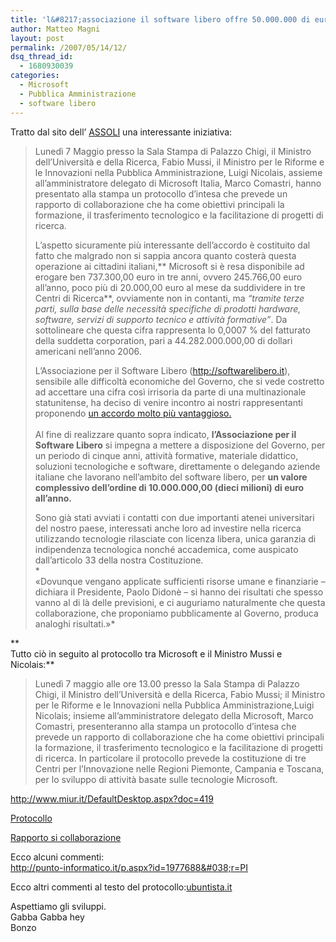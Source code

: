 ```yaml
---
title: 'l&#8217;associazione il software libero offre 50.000.000 di euro al governo'
author: Matteo Magni
layout: post
permalink: /2007/05/14/12/
dsq_thread_id:
  - 1680930039
categories:
  - Microsoft
  - Pubblica Amministrazione
  - software libero
---
```

Tratto dal sito dell&#8217; [ASSOLI][1] una interessante iniziativa:

> Lunedì 7 Maggio presso la Sala Stampa di Palazzo Chigi, il Ministro dell’Università e della Ricerca, Fabio Mussi, il Ministro per le Riforme e le Innovazioni nella Pubblica Amministrazione, Luigi Nicolais, assieme all’amministratore delegato di Microsoft Italia, Marco Comastri, hanno presentato alla stampa un protocollo d’intesa che prevede un rapporto di collaborazione che ha come obiettivi principali la formazione, il trasferimento tecnologico e la facilitazione di progetti di ricerca.
> 
> L&#8217;aspetto sicuramente più interessante dell&#8217;accordo è costituito dal fatto che malgrado non si sappia ancora quanto costerà questa operazione ai cittadini italiani,** Microsoft si è resa disponibile ad erogare ben 737.300,00 euro in tre anni, ovvero 245.766,00 euro all&#8217;anno, poco più di 20.000,00 euro al mese da suddividere in tre Centri di Ricerca**, ovviamente non in contanti, ma *“tramite terze parti, sulla base delle necessità specifiche di prodotti hardware, software, servizi di supporto tecnico e attività formative”*. Da sottolineare che questa cifra rappresenta lo 0,0007 % del fatturato della suddetta corporation, pari a 44.282.000.000,00 di dollari americani nell&#8217;anno 2006.
> 
> L&#8217;Associazione per il Software Libero (<http://softwarelibero.it>), sensibile alle difficoltà economiche del Governo, che si vede costretto ad accettare una cifra così irrisoria da parte di una multinazionale statunitense, ha deciso di venire incontro ai nostri rappresentanti proponendo [un accordo molto più vantaggioso.  
> ][2]  
> Al fine di realizzare quanto sopra indicato, **l&#8217;Associazione per il Software Libero** si impegna a mettere a disposizione del Governo, per un periodo di cinque anni, attività formative, materiale didattico, soluzioni tecnologiche e software, direttamente o delegando aziende italiane che lavorano nell&#8217;ambito del software libero, per **un valore complessivo dell&#8217;ordine di 10.000.000,00 (dieci milioni) di euro all&#8217;anno.**
> 
> Sono già stati avviati i contatti con due importanti atenei universitari del nostro paese, interessati anche loro ad investire nella ricerca utilizzando tecnologie rilasciate con licenza libera, unica garanzia di indipendenza tecnologica nonché accademica, come auspicato dall&#8217;articolo 33 della nostra Costituzione.  
> *  
> «Dovunque vengano applicate sufficienti risorse umane e finanziarie – dichiara il Presidente, Paolo Didonè &#8211; si hanno dei risultati che spesso vanno al di là delle previsioni, e ci auguriamo naturalmente che questa collaborazione, che proponiamo pubblicamente al Governo, produca analoghi risultati.»*

**  
Tutto ciò in seguito al protocollo tra Microsoft e il Ministro Mussi e Nicolais:**

> Lunedì 7 maggio alle ore 13.00 presso la Sala Stampa di Palazzo Chigi, il Ministro dell&#8217;Università e della Ricerca, Fabio Mussi; il Ministro per le Riforme e le Innovazioni nella Pubblica Amministrazione,Luigi Nicolais; insieme all&#8217;amministratore delegato della Microsoft, Marco Comastri, presenteranno alla stampa un protocollo d&#8217;intesa che prevede un rapporto di collaborazione che ha come obiettivi principali la formazione, il trasferimento tecnologico e la facilitazione di progetti di ricerca. In particolare il protocollo prevede la costituzione di tre Centri per l&#8217;Innovazione nelle Regioni Piemonte, Campania e Toscana, per lo sviluppo di attività basate sulle tecnologie Microsoft. 

<http://www.miur.it/DefaultDesktop.aspx?doc=419>

[Protocollo][3]

[Rapporto si collaborazione][4]

Ecco alcuni commenti:  
<http://punto-informatico.it/p.aspx?id=1977688&#038;r=PI>

Ecco altri commenti al testo del protocollo:[ubuntista.it][5]

Aspettiamo gli sviluppi.  
Gabba Gabba hey  
Bonzo

<div class='kindleWidget kindleLight' >
  
</div>



 [1]: http://www.softwarelibero.it/lassociazione-il-software-libero-offre-50-000-000-00-di-euro-al-governo
 [2]: http://www.softwarelibero.it/progetti/proposta_governo
 [3]: http://www.palazzochigi.it/GovernoInforma/documenti_ministeri/innovazione/protocollo_microsoft.pdf
 [4]: http://www.palazzochigi.it/GovernoInforma/documenti_ministeri/innovazione/collab_microsoft.pdf
 [5]: http://ubuntista.wordpress.com/2007/05/08/boicotta-microsoft-e-governo-ecco-il-testo-dellintesa/